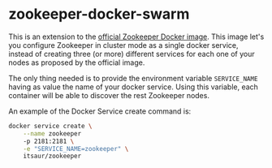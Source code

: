# zookeeper-docker-swarm
This is an extension to the [official Zookeeper Docker image](https://store.docker.com/images/zookeeper). 
This image let's you configure Zookeeper in cluster mode as a single docker service, instead of
creating three (or more) different services for each one of your nodes as proposed by the official image.

The only thing needed is to provide the environment variable `SERVICE_NAME` 
having as value the name of your docker service. Using this variable, each container will 
be able to discover the rest Zookeeper nodes.

An example of the Docker Service create command is:

```bash
docker service create \
    --name zookeeper
    -p 2181:2181 \
    -e "SERVICE_NAME=zookeeper" \
    itsaur/zookeeper
```